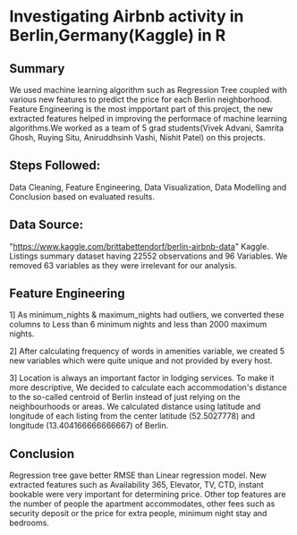 # Investigating Airbnb activity in Berlin,Germany(Kaggle) in R
## Summary
We used machine learning algorithm such as Regression Tree coupled with various new features to predict the price for each Berlin neighborhood. Feature Engineering is the most impportant part of this project, the new extracted features helped in improving the performace of machine learning algorithms.We worked as a team of 5 grad students(Vivek Advani, Samrita Ghosh, Ruying Situ, Aniruddhsinh Vashi, Nishit Patel) on this projects. 
## Steps Followed: 
Data Cleaning, Feature Engineering, Data Visualization, Data Modelling and Conclusion based on evaluated results.
## Data Source: 
"https://www.kaggle.com/brittabettendorf/berlin-airbnb-data" Kaggle. Listings summary dataset having 22552 observations and 96 Variables. We removed 63 variables as they were irrelevant for our analysis.
## Feature Engineering
1] As minimum_nights & maximum_nights had outliers, we converted these columns to Less than 6 minimum nights and less than 2000 maximum nights.

2] After calculating frequency of words in amenities variable, we created 5 new variables which were quite unique and not provided by every host.

3] Location is always an important factor in lodging services. To make it more descriptive, We decided to calculate each accommodation's distance to the so-called centroid of Berlin instead of just relying on the neighbourhoods or areas.
We calculated distance using latitude and longitude of each listing from the center latitude (52.5027778) and longitude (13.404166666666667) of Berlin.
## Conclusion
Regression tree gave better RMSE than Linear regression model.
New extracted features such as Availability 365, Elevator, TV, CTD, instant bookable were very important for determining price.
Other top features are the number of people the apartment accommodates, other fees such as security deposit or the price for extra people, minimum night stay and bedrooms.




